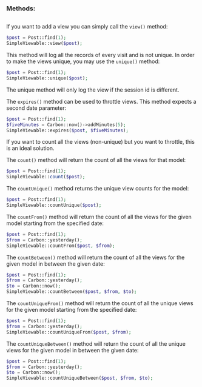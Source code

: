 ### Methods:
##
If you want to add a view you can simply call the `view()` method:
```php
$post = Post::find(1);
SimpleViewable::view($post);
```
This method will log all the records of every visit and is not unique. 
In order to make the views unique, you may use the `unique()` method:
```php
$post = Post::find(1);
SimpleViewable::unique($post);
```
The unique method will only log the view if the session id is different.

The `expires()` method can be used to throttle views. This method expects
a second date parameter:

```php
$post = Post::find(1);
$fiveMinutes = Carbon::now()->addMinutes(5);
SimpleViewable::expires($post, $fiveMinutes);
```
If you want to count all the views (non-unique) but you want to throttle,
this is an ideal solution.

The `count()` method will return the count of all the views for that model:
```php
$post = Post::find(1);
SimpleViewable::count($post);
```

The `countUnique()` method returns the unique view counts for the model:
```php
$post = Post::find(1);
SimpleViewable::countUnique($post);
```

The `countFrom()` method will return the count of all the views for the given
model starting from the specified date:
```php
$post = Post::find(1);
$from = Carbon::yesterday();
SimpleViewable::countFrom($post, $from);
```

The `countBetween()` method will return the count of all the views for the
given model in between the given date:
```php
$post = Post::find(1);
$from = Carbon::yesterday();
$to = Carbon::now();
SimpleViewable::countBetween($post, $from, $to);
```

The `countUniqueFrom()` method will return the count of all the unique views for the given
model starting from the specified date:
```php
$post = Post::find(1);
$from = Carbon::yesterday();
SimpleViewable::countUniqueFrom($post, $from);
```

The `countUniqueBetween()` method will return the count of all the unique views for the
given model in between the given date:
```php
$post = Post::find(1);
$from = Carbon::yesterday();
$to = Carbon::now();
SimpleViewable::countUniqueBetween($post, $from, $to);
```
##
